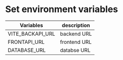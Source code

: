 # Set environment variables

| Variables        | description  |
| ---------------- | ------------ |
| VITE_BACKAPI_URL | backend URL  |
| FRONTAPI_URL     | frontend URL |
| DATABASE_URL     | databse URL  |
